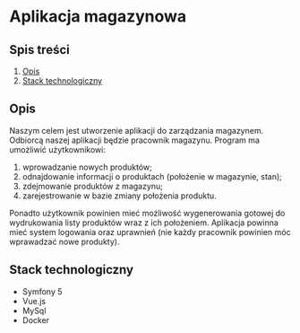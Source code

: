 # Aplikacja magazynowa
## Spis treści
1. [Opis](#opis)
2. [Stack technologiczny](#stack-technologiczny)
## Opis 
Naszym celem jest utworzenie aplikacji do zarządzania magazynem. Odbiorcą naszej aplikacji będzie pracownik magazynu.
Program ma umożliwić użytkownikowi:
1. wprowadzanie nowych produktów;
2. odnajdowanie informacji o produktach (położenie w magazynie, stan);
3. zdejmowanie produktów z magazynu;
4. zarejestrowanie w bazie zmiany położenia produktu.

Ponadto użytkownik powinien mieć możliwość wygenerowania gotowej do wydrukowania listy produktów wraz z ich położeniem.
Aplikacja powinna mieć system logowania oraz uprawnień (nie każdy pracownik powinien móc wprawadzać nowe produkty).

## Stack technologiczny

- Symfony 5
- Vue.js
- MySql
- Docker
